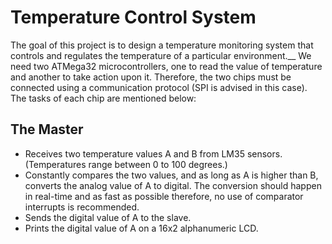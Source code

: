 # Temperature Control System
The goal of this project is to design a temperature monitoring system that controls and regulates the temperature of a particular environment.__ We need two ATMega32 microcontrollers, one to read the value of temperature and another to take action upon it. Therefore, the two chips must be connected using a communication protocol (SPI is advised in this case). The tasks of each chip are mentioned below:

## The Master
- Receives two temperature values A and B from LM35 sensors. (Temperatures range between 0 to 100 degrees.)
- Constantly compares the two values, and as long as A is higher than B, converts the analog value of A to digital. The conversion should happen in real-time and as fast as possible therefore, no use of comparator interrupts is recommended.
- Sends the digital value of A to the slave.
- Prints the digital value of A on a 16x2 alphanumeric LCD.
